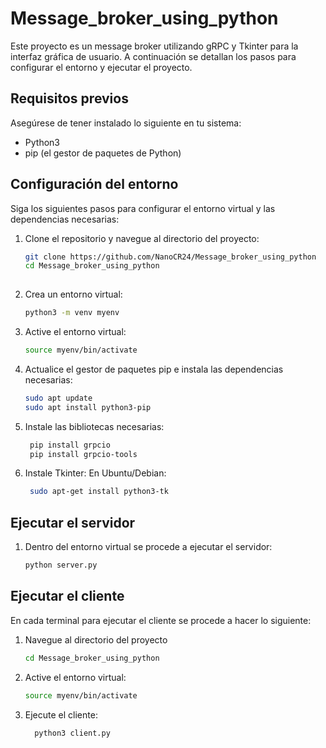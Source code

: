 # Message_broker_using_python

Este proyecto es un message broker utilizando gRPC y Tkinter para la interfaz gráfica de usuario. A continuación se detallan los pasos para configurar el entorno y ejecutar el proyecto.

## Requisitos previos

Asegúrese de tener instalado lo siguiente en tu sistema:
- Python3
- pip (el gestor de paquetes de Python)

## Configuración del entorno

Siga los siguientes pasos para configurar el entorno virtual y las dependencias necesarias:

1. Clone el repositorio y navegue al directorio del proyecto:
   ```sh
   git clone https://github.com/NanoCR24/Message_broker_using_python
   cd Message_broker_using_python
      
2. Crea un entorno virtual:
    ```sh
    python3 -m venv myenv
    
3. Active el entorno virtual:
     ```sh
     source myenv/bin/activate
4. Actualice el gestor de paquetes pip e instala las dependencias necesarias:
    ```sh
    sudo apt update
    sudo apt install python3-pip
5. Instale las bibliotecas necesarias:
   ```sh   
    pip install grpcio
    pip install grpcio-tools

6. Instale Tkinter:
   En Ubuntu/Debian:
    ```sh
     sudo apt-get install python3-tk

## Ejecutar el servidor
1. Dentro del entorno virtual se procede a ejecutar el servidor:
   ```sh
   python server.py
   
## Ejecutar el cliente

En cada terminal para ejecutar el cliente se procede a hacer lo siguiente:

1. Navegue al directorio del proyecto
     ```sh
     cd Message_broker_using_python
     
2. Active el entorno virtual:
     ```sh
     source myenv/bin/activate
     
3. Ejecute el cliente:
   ```sh
     python3 client.py
